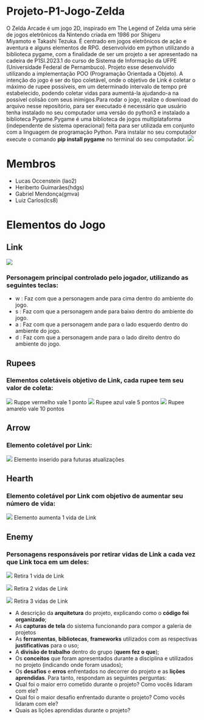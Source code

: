 # Projeto-P1-Jogo-Zelda
O Zelda Arcade é um jogo 2D, inspirado em The Legend of Zelda uma série de jogos eletrônicos da Nintendo criada em 1986 por Shigeru Miyamoto e Takashi Tezuka. É centrado em jogos eletrônicos de ação e aventura e alguns elementos de RPG. desenvolvido em python utilizando a biblioteca pygame, com a finalidade de ser um projeto a ser apresentado na cadeira de P1SI.2023.1 do curso de Sistema de Informação da UFPE (Universidade Federal de Pernambuco). Projeto esse desenvolvido utilizando a implementação POO (Programação Orientada a Objeto). A intenção do jogo é ser do tipo coletável, onde o objetivo de Link é coletar o máximo de rupee possíveis, em um determinado intervalo de tempo pré estabelecido, podendo coletar vidas para aumentá-la ajudando-a na possível colisão com seus inimigos.Para rodar o jogo, realize o download do arquivo nesse repositório, para ser executado é necessário que usuário tenha instalado no seu computador uma versão do python3 e instalado a biblioteca Pygame.Pygame é uma biblioteca de jogos multiplataforma (independente de sistema operacional) feita para ser utilizada em conjunto com a linguagem de programação Python. Para instalar no seu computador execute o comando **pip install pygame** no terminal do seu computador.
![](https://github.com/lcs8/Projeto-P1-Jogo-Zelda/blob/main/sprits/Link.jpg)

# Membros
- Lucas Occenstein (lao2)
- Heriberto Guimarães(hdgs)
- Gabriel Mendonça(gmva)
- Luiz Carlos(lcs8)

# Elementos do Jogo
## Link
![](https://github.com/lcs8/Projeto-P1-Jogo-Zelda/blob/main/sprits/links%20sprites/down.pn)  
### Personagem principal controlado pelo jogador, utilizando as seguintes teclas:
- w : Faz com que a personagem ande para cima dentro do ambiente do jogo.
- s : Faz com que a personagem ande para baixo dentro do ambiente do jogo.
- a : Faz com que a personagem ande para o lado esquerdo dentro do ambiente do jogo.
- d : Faz com que a personagem ande para o lado direito dentro do ambiente do jogo.
## Rupees
### Elementos coletáveis objetivo de Link, cada rupee tem seu valor de coleta:
![](https://github.com/lcs8/Projeto-P1-Jogo-Zelda/blob/main/sprits/red_rupee.png) Ruppe vermelho vale 1 ponto
![](https://github.com/lcs8/Projeto-P1-Jogo-Zelda/blob/main/sprits/blue_rupee.png) Rupee azul vale 5 pontos
![](https://github.com/lcs8/Projeto-P1-Jogo-Zelda/blob/main/sprits/yellow_rupee.png) Rupee amarelo vale 10 pontos
## Arrow
### Elemento coletável por Link:
![](https://github.com/lcs8/Projeto-P1-Jogo-Zelda/blob/main/sprits/Arrow.png) Elemento inserido para futuras atualizações
## Hearth
### Elemento coletável por Link com objetivo de aumentar seu número de vida:
![](https://github.com/lcs8/Projeto-P1-Jogo-Zelda/blob/main/sprits/Hearth.png) Elemento aumenta 1 vida de Link
## Enemy
### Personagens responsáveis por retirar vidas de Link a cada vez que Link toca em um deles:
![](https://github.com/lcs8/Projeto-P1-Jogo-Zelda/blob/main/sprits/enemy1.png) Retira 1 vida de Link

![](https://github.com/lcs8/Projeto-P1-Jogo-Zelda/blob/main/sprits/enemy2.png) Retira 2 vidas de Link

![](https://github.com/lcs8/Projeto-P1-Jogo-Zelda/blob/main/sprits/enemy3.png) Retira 3 vidas de Link


- A descrição da **arquitetura** do projeto, explicando como o **código foi organizado**;
- As **capturas de tela** do sistema funcionando para compor a galeria de projetos
- As **ferramentas**, **bibliotecas**, **frameworks** utilizados com as respectivas **justificativas** para o uso;
- A **divisão de trabalho** dentro do grupo (**quem fez o que**);
- Os **conceitos** que foram apresentados durante a disciplina e utilizados no projeto (indicando onde foram usados);
- Os **desafios** e **erros** enfrentados no decorrer do projeto e as **lições aprendidas**. Para tanto, respondam as seguintes perguntas:
- Qual foi o maior erro cometido durante o projeto? Como vocês lidaram com ele?
- Qual foi o maior desafio enfrentado durante o projeto? Como vocês lidaram com ele?
- Quais as lições aprendidas durante o projeto?
